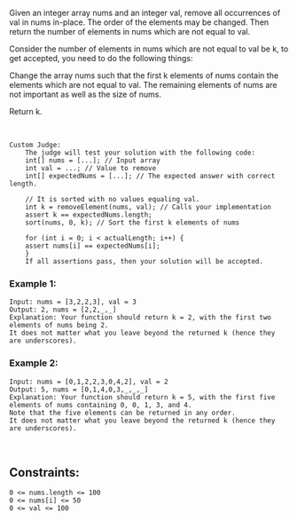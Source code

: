 Given an integer array nums and an integer val, remove all occurrences of val in nums in-place. The order of the elements may be changed. Then return the number of elements in nums which are not equal to val.

Consider the number of elements in nums which are not equal to val be k, to get accepted, you need to do the following things:

Change the array nums such that the first k elements of nums contain the elements which are not equal to val. The remaining elements of nums are not important as well as the size of nums.

Return k.

<br>

    Custom Judge:
        The judge will test your solution with the following code:
        int[] nums = [...]; // Input array
        int val = ...; // Value to remove
        int[] expectedNums = [...]; // The expected answer with correct length.

        // It is sorted with no values equaling val.
        int k = removeElement(nums, val); // Calls your implementation
        assert k == expectedNums.length;
        sort(nums, 0, k); // Sort the first k elements of nums

        for (int i = 0; i < actualLength; i++) {
        assert nums[i] == expectedNums[i];
        }
        If all assertions pass, then your solution will be accepted.

### Example 1:

    Input: nums = [3,2,2,3], val = 3
    Output: 2, nums = [2,2,_,_]
    Explanation: Your function should return k = 2, with the first two elements of nums being 2.
    It does not matter what you leave beyond the returned k (hence they are underscores).

### Example 2:

    Input: nums = [0,1,2,2,3,0,4,2], val = 2
    Output: 5, nums = [0,1,4,0,3,_,_,_]
    Explanation: Your function should return k = 5, with the first five elements of nums containing 0, 0, 1, 3, and 4.
    Note that the five elements can be returned in any order.
    It does not matter what you leave beyond the returned k (hence they are underscores).

<br>

## Constraints:

    0 <= nums.length <= 100
    0 <= nums[i] <= 50
    0 <= val <= 100
